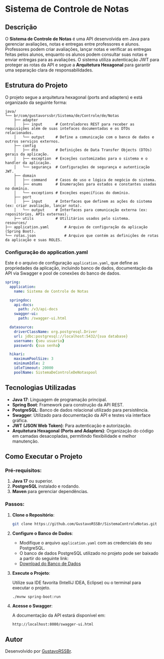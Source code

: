 
# Sistema de Controle de Notas

## Descrição

O **Sistema de Controle de Notas** é uma API desenvolvida em Java para gerenciar avaliações, notas e entregas entre professores e alunos. Professores podem criar avaliações, lançar notas e verificar as entregas feitas pelos alunos, enquanto os alunos podem consultar suas notas e enviar entregas para as avaliações. O sistema utiliza autenticação JWT para proteger as rotas da API e segue a **Arquitetura Hexagonal** para garantir uma separação clara de responsabilidades.

## Estrutura do Projeto

O projeto segue a arquitetura hexagonal (ports and adapters) e está organizado da seguinte forma:

```plaintext
java/
└── br/com/gustavorssbr/Sistema/de/Controle/de/Notas
    ├── adapter
    │   ├── input      # Controladores REST para receber as requisições além de suas intefaces documentadas e os DTOs relacionados.
    │   └── output     # Define a comunicação com o banco de dados e outros serviços externos.
    ├── config
    │   ├── dto        # Definições de Data Transfer Objects (DTOs) gerais da aplicação.
    │   ├── exception  # Exceções customizadas para o sistema e o handler da aplicação.
    │   └── segurança  # Configurações de segurança e autenticação JWT.
    ├── domain
    │   ├── command    # Casos de uso e lógica de negócio do sistema.
    │   ├── enums      # Enumerações para estados e constantes usadas no domínio.
    │   └── exceptions # Exceções específicas do domínio.
    ├── port
    │   ├── input      # Interfaces que definem as ações do sistema (ex: criar avaliação, lançar nota).
    │   └── output     # Interfaces para comunicação externa (ex: repositórios, APIs externas).
    ├── utils          # Utilitários usados pelo sistema.
resources/
├── application.yaml       # Arquivo de configuração da aplicação (Spring Boot).
└── rotas.json             # Arquivo que contém as definições de rotas da aplicação e suas ROLES.
```

### Configuração do **application.yaml**

Este é o arquivo de configuração `application.yaml`, que define as propriedades da aplicação, incluindo banco de dados, documentação da API via Swagger e pool de conexões do banco de dados.

```yaml
spring:
  application:
    name: Sistema de Controle de Notas

  springdoc:
    api-docs:
      path: /v3/api-docs
    swagger-ui:
      path: /swagger-ui.html

  datasource:
    driverClassName: org.postgresql.Driver
    url: jdbc:postgresql://localhost:5432/{sua database}
    username: {seu usuario}
    password: {sua senha}

  hikari:
    maximumPoolSize: 3
    minimumIdle: 2
    idleTimeout: 20000
    poolName: SistemaDeControleDeNotaspool
```

## Tecnologias Utilizadas

- **Java 17**: Linguagem de programação principal.
- **Spring Boot**: Framework para construção da API REST.
- **PostgreSQL**: Banco de dados relacional utilizado para persistência.
- **Swagger**: Utilizado para documentação da API e testes via interface gráfica.
- **JWT (JSON Web Token)**: Para autenticação e autorização.
- **Arquitetura Hexagonal (Ports and Adapters)**: Organização do código em camadas desacopladas, permitindo flexibilidade e melhor manutenção.

## Como Executar o Projeto

### Pré-requisitos:

1. **Java 17** ou superior.
2. **PostgreSQL** instalado e rodando.
3. **Maven** para gerenciar dependências.

### Passos:

1. **Clone o Repositório**:

   ```bash
   git clone https://github.com/GustavoRSSBr/SistemaControleNotas.git
   ```

2. **Configure o Banco de Dados**:
   - Modifique o arquivo `application.yaml` com as credenciais do seu PostgreSQL.
   - O banco de dados PostgreSQL utilizado no projeto pode ser baixado a partir do seguinte link:
   - [Download do Banco de Dados](#)  
   

3. **Execute o Projeto**:

   Utilize sua IDE favorita (IntelliJ IDEA, Eclipse) ou o terminal para executar o projeto.

   ```bash
   ./mvnw spring-boot:run
   ```

4. **Acesse o Swagger**:

   A documentação da API estará disponível em:

   ```
   http://localhost:8080/swagger-ui.html
   ```

## Autor

Desenvolvido por [GustavoRSSBr](https://github.com/GustavoRSSBr).
